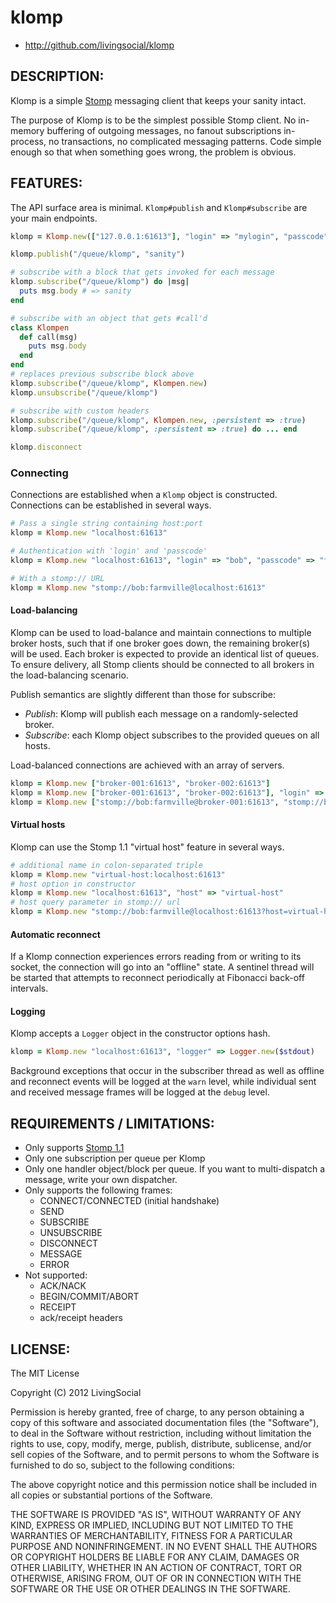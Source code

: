 # klomp

* http://github.com/livingsocial/klomp

## DESCRIPTION:

Klomp is a simple [Stomp] messaging client that keeps your sanity intact.

The purpose of Klomp is to be the simplest possible Stomp client. No in-memory
buffering of outgoing messages, no fanout subscriptions in-process, no
transactions, no complicated messaging patterns. Code simple enough so that when
something goes wrong, the problem is obvious.

[Stomp]: http://stomp.github.com/

## FEATURES:

The API surface area is minimal. `Klomp#publish` and `Klomp#subscribe` are your
main endpoints.

```ruby
klomp = Klomp.new(["127.0.0.1:61613"], "login" => "mylogin", "passcode" => "mypassword")

klomp.publish("/queue/klomp", "sanity")

# subscribe with a block that gets invoked for each message
klomp.subscribe("/queue/klomp") do |msg|
  puts msg.body # => sanity
end

# subscribe with an object that gets #call'd
class Klompen
  def call(msg)
    puts msg.body
  end
end
# replaces previous subscribe block above
klomp.subscribe("/queue/klomp", Klompen.new)
klomp.unsubscribe("/queue/klomp")

# subscribe with custom headers
klomp.subscribe("/queue/klomp", Klompen.new, :persistent => :true)
klomp.subscribe("/queue/klomp", :persistent => :true) do ... end

klomp.disconnect
```

### Connecting

Connections are established when a `Klomp` object is constructed. Connections
can be established in several ways.

```ruby
# Pass a single string containing host:port
klomp = Klomp.new "localhost:61613"

# Authentication with 'login' and 'passcode'
klomp = Klomp.new "localhost:61613", "login" => "bob", "passcode" => "farmville"

# With a stomp:// URL
klomp = Klomp.new "stomp://bob:farmville@localhost:61613"
```

#### Load-balancing

Klomp can be used to load-balance and maintain connections to multiple broker
hosts, such that if one broker goes down, the remaining broker(s) will be used.
Each broker is expected to provide an identical list of queues. To ensure
delivery, all Stomp clients should be connected to all brokers in the
load-balancing scenario.

Publish semantics are slightly different than those for subscribe:

- *Publish*: Klomp will publish each message on a randomly-selected broker.
- *Subscribe*: each Klomp object subscribes to the provided queues on all hosts.

Load-balanced connections are achieved with an array of servers.

```ruby
klomp = Klomp.new ["broker-001:61613", "broker-002:61613"]
klomp = Klomp.new ["broker-001:61613", "broker-002:61613"], "login" => "bob", "passcode" => "farmville"
klomp = Klomp.new ["stomp://bob:farmville@broker-001:61613", "stomp://bob:farmville@broker-002:61613"]
```

#### Virtual hosts

Klomp can use the Stomp 1.1 "virtual host" feature in several ways.

```ruby
# additional name in colon-separated triple
klomp = Klomp.new "virtual-host:localhost:61613"
# host option in constructor
klomp = Klomp.new "localhost:61613", "host" => "virtual-host"
# host query parameter in stomp:// url
klomp = Klomp.new "stomp://bob:farmville@localhost:61613?host=virtual-host"
```

#### Automatic reconnect

If a Klomp connection experiences errors reading from or writing to its socket,
the connection will go into an "offline" state. A sentinel thread will be
started that attempts to reconnect periodically at Fibonacci back-off intervals.

#### Logging

Klomp accepts a `Logger` object in the constructor options hash.

```ruby
klomp = Klomp.new "localhost:61613", "logger" => Logger.new($stdout)
```

Background exceptions that occur in the subscriber thread as well as offline and
reconnect events will be logged at the `warn` level, while individual sent and
received message frames will be logged at the `debug` level.

## REQUIREMENTS / LIMITATIONS:

- Only supports [Stomp 1.1](http://stomp.github.com/stomp-specification-1.1.html)
- Only one subscription per queue per Klomp
- Only one handler object/block per queue. If you want to multi-dispatch a
  message, write your own dispatcher.
- Only supports the following frames:
  - CONNECT/CONNECTED (initial handshake)
  - SEND
  - SUBSCRIBE
  - UNSUBSCRIBE
  - DISCONNECT
  - MESSAGE
  - ERROR
- Not supported:
  - ACK/NACK
  - BEGIN/COMMIT/ABORT
  - RECEIPT
  - ack/receipt headers

## LICENSE:

The MIT License

Copyright (C) 2012 LivingSocial

Permission is hereby granted, free of charge, to any person obtaining a copy of
this software and associated documentation files (the "Software"), to deal in
the Software without restriction, including without limitation the rights to
use, copy, modify, merge, publish, distribute, sublicense, and/or sell copies
of the Software, and to permit persons to whom the Software is furnished to do
so, subject to the following conditions:

The above copyright notice and this permission notice shall be included in all
copies or substantial portions of the Software.

THE SOFTWARE IS PROVIDED "AS IS", WITHOUT WARRANTY OF ANY KIND, EXPRESS OR
IMPLIED, INCLUDING BUT NOT LIMITED TO THE WARRANTIES OF MERCHANTABILITY,
FITNESS FOR A PARTICULAR PURPOSE AND NONINFRINGEMENT. IN NO EVENT SHALL THE
AUTHORS OR COPYRIGHT HOLDERS BE LIABLE FOR ANY CLAIM, DAMAGES OR OTHER
LIABILITY, WHETHER IN AN ACTION OF CONTRACT, TORT OR OTHERWISE, ARISING FROM,
OUT OF OR IN CONNECTION WITH THE SOFTWARE OR THE USE OR OTHER DEALINGS IN THE
SOFTWARE.
